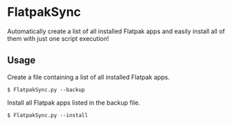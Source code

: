 # FlatpakSync

Automatically create a list of all installed Flatpak apps and easily install all of them with just one script execution!

## Usage

Create a file containing a list of all installed Flatpak apps.
```
$ FlatpakSync.py --backup
```

Install all Flatpak apps listed in the backup file.
```
$ FlatpakSync.py --install
```
